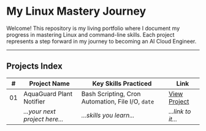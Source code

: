 # My Linux Mastery Journey

Welcome! This repository is my living portfolio where I document my progress in mastering Linux and command-line skills. Each project represents a step forward in my journey to becoming an AI Cloud Engineer.

---

## Projects Index

| #  | Project Name                  | Key Skills Practiced                               | Link                                                       |
|----|-------------------------------|----------------------------------------------------|------------------------------------------------------------|
| 01 | AquaGuard Plant Notifier      | Bash Scripting, Cron Automation, File I/O, `date`  | [View Project](./projects/01-AquaGuard-Plant-Notifier/)    |
|    | *...your next project here...*| *...skills you learn...*                           | *...link to it...*                                         |
